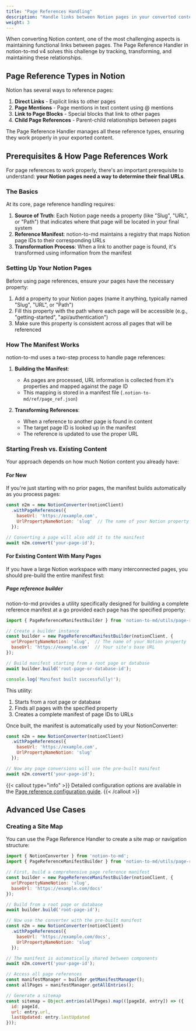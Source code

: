 ```yaml
---
title: "Page References Handling"
description: "Handle links between Notion pages in your converted content"
weight: 3
---
```


When converting Notion content, one of the most challenging aspects is maintaining functional links between pages. The Page Reference Handler in notion-to-md v4 solves this challenge by tracking, transforming, and maintaining these relationships.

## Page Reference Types in Notion

Notion has several ways to reference pages:

1. **Direct Links** - Explicit links to other pages
2. **Page Mentions** - Page mentions in text content using @ mentions
3. **Link to Page Blocks** - Special blocks that link to other pages
4. **Child Page References** - Parent-child relationships between pages

The Page Reference Handler manages all these reference types, ensuring they work properly in your exported content.

## Prerequisites & How Page References Work

For page references to work properly, there's an important prerequisite to understand: **your Notion pages need a way to determine their final URLs**.

### The Basics

At its core, page reference handling requires:

1. **Source of Truth**: Each Notion page needs a property (like "Slug", "URL", or "Path") that indicates where that page will be located in your final system
2. **Reference Manifest**: notion-to-md maintains a registry that maps Notion page IDs to their corresponding URLs
3. **Transformation Process**: When a link to another page is found, it's transformed using information from the manifest

### Setting Up Your Notion Pages

Before using page references, ensure your pages have the necessary property:

1. Add a property to your Notion pages (name it anything, typically named "Slug", "URL", or "Path")
2. Fill this property with the path where each page will be accessible (e.g., "getting-started", "api/authentication")
3. Make sure this property is consistent across all pages that will be referenced

### How The Manifest Works

notion-to-md uses a two-step process to handle page references:

1. **Building the Manifest**:
   * As pages are processed, URL information is collected from it's properties and mapped against the page ID
   * This mapping is stored in a manifest file (`.notion-to-md/ref/page_ref.json`)

2. **Transforming References**:
   * When a reference to another page is found in content
   * The target page ID is looked up in the manifest
   * The reference is updated to use the proper URL

### Starting Fresh vs. Existing Content

Your approach depends on how much Notion content you already have:

#### For New

If you're just starting with no prior pages, the manifest builds automatically as you process pages:

```javascript
const n2m = new NotionConverter(notionClient)
  .withPageReferences({
    baseUrl: 'https://example.com',
    UrlPropertyNameNotion: 'slug'  // The name of your Notion property
  });

// Converting a page will also add it to the manifest
await n2m.convert('your-page-id');
```

#### For Existing Content With Many Pages

If you have a large Notion workspace with many interconnected pages, you should pre-build the entire manifest first:

##### Page reference builder

notion-to-md provides a utility specifically designed for building a complete reference manifest at a go provided each page has the specified property:

```javascript
import { PageReferenceManifestBuilder } from 'notion-to-md/utils/page-ref-builder';

// Create a builder instance
const builder = new PageReferenceManifestBuilder(notionClient, {
  urlPropertyNameNotion: 'slug',  // The name of your Notion property
  baseUrl: 'https://example.com'  // Your site's base URL
});

// Build manifest starting from a root page or database
await builder.build('root-page-or-database-id');

console.log('Manifest built successfully!');
```

This utility:
1. Starts from a root page or database
2. Finds all pages with the specified property
3. Creates a complete manifest of page IDs to URLs

Once built, the manifest is automatically used by your NotionConverter:

```javascript
const n2m = new NotionConverter(notionClient)
  .withPageReferences({
    baseUrl: 'https://example.com',
    UrlPropertyNameNotion: 'slug'
  });

// Now any page conversions will use the pre-built manifest
await n2m.convert('your-page-id');
```

{{< callout type="info" >}}
Detailed configuration options are available in the [Page reference configuration guide](/docs/v4/concepts/configuration/#page-reference-configuration).
{{< /callout >}}

## Advanced Use Cases

### Creating a Site Map

You can use the Page Reference Handler to create a site map or navigation structure:

```javascript
import { NotionConverter } from 'notion-to-md';
import { PageReferenceManifestBuilder } from 'notion-to-md/utils/page-ref-builder';

// First, build a comprehensive page reference manifest
const builder = new PageReferenceManifestBuilder(notionClient, {
  urlPropertyNameNotion: 'slug',
  baseUrl: 'https://example.com/docs'
});

// Build from a root page or database
await builder.build('root-page-id');

// Now use the converter with the pre-built manifest
const n2m = new NotionConverter(notionClient)
  .withPageReferences({
    baseUrl: 'https://example.com/docs',
    UrlPropertyNameNotion: 'slug'
  });

// The manifest is automatically shared between components
await n2m.convert('your-page-id');

// Access all page references
const manifestManager = builder.getManifestManager();
const allPages = manifestManager.getAllEntries();

// Generate a sitemap
const sitemap = Object.entries(allPages).map(([pageId, entry]) => ({
  id: pageId,
  url: entry.url,
  lastUpdated: entry.lastUpdated
}));
```

<!-- ### Handling Private Pages

Notion has complex access rules, and some pages might be private or inaccessible to your integration. The Page Reference Handler gracefully handles these cases:

```javascript
.withPageReferences({
  baseUrl: 'https://example.com/docs',
  UrlPropertyNameNotion: 'slug',
  // Optionally provide fallback handling for private pages
  transformUrl: (url, pageId, isAccessible) => {
    if (!isAccessible) {
      return `/login?redirect=${encodeURIComponent(url)}`;
    }
    return url;
  }
})
``` -->
